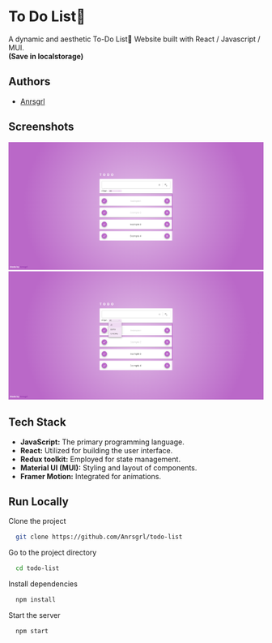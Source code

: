 
# To Do List📝

A dynamic and aesthetic To-Do List📝 Website built with React / Javascript / MUI.    
**(Save in localstorage)**


## Authors

- [Anrsgrl](https://www.github.com/Anrsgrl)


## Screenshots

[![App Screenshot](./public/todolist-screenshot.png)](https://todo-list-by-anrsgrl.netlify.app)
[![App's filters Screenshot](./public/todolist-screenshot-filters.png)](https://todo-list-by-anrsgrl.netlify.app)

## Tech Stack
- **JavaScript:** The primary programming language.
- **React:** Utilized for building the user interface.
- **Redux toolkit:** Employed for state management.
- **Material UI (MUI):** Styling and layout of components.
- **Framer Motion:** Integrated for animations.


## Run Locally

Clone the project

```bash
  git clone https://github.com/Anrsgrl/todo-list
```

Go to the project directory

```bash
  cd todo-list
```

Install dependencies

```bash
  npm install
```

Start the server

```bash
  npm start
```


